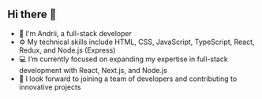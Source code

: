 ## Hi there 👋

- 💬 I'm Andrii, a full-stack developer
- ⚙️ My technical skills include HTML, CSS, JavaScript, TypeScript, React, Redux, and Node.js (Express)
- 💻 I’m currently focused on expanding my expertise in full-stack development with React, Next.js, and Node.js
- 🔭 I look forward to joining a team of developers and contributing to innovative projects
<!--
**cel3ntano/cel3ntano** is a ✨ _special_ ✨ repository because its `README.md` (this file) appears on your GitHub profile.

Here are some ideas to get you started:

- 🔭 I’m currently working on ...
- 🌱 I’m currently learning React
- 👯 I’m looking to collaborate on ...
- 🤔 I’m looking for help with ...
- 💬 Ask me about ...
- 📫 How to reach me: ...
- 😄 Pronouns: ...
- ⚡ Fun fact: ...
  -->

